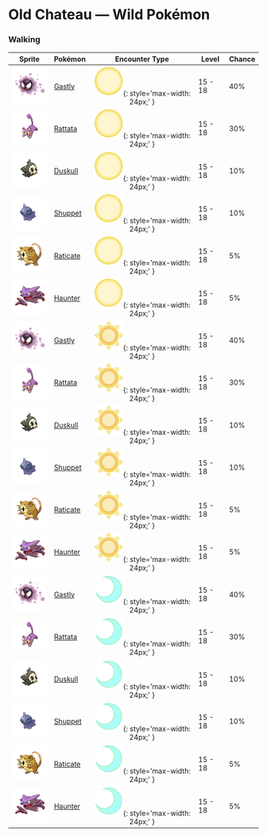 # Old Chateau — Wild Pokémon

### Walking

| Sprite | Pokémon | Encounter Type | Level | Chance |
|:------:|---------|:--------------:|-------|--------|
| ![Gastly](../../assets/sprites/gastly/front.gif "Gastly") | [Gastly](../../pokemon/gastly.md/) | ![Morning](../../assets/encounter_types/morning.png "Morning"){: style='max-width: 24px;' } | 15 - 18 | 40% |
| ![Rattata](../../assets/sprites/rattata/front.gif "Rattata") | [Rattata](../../pokemon/rattata.md/) | ![Morning](../../assets/encounter_types/morning.png "Morning"){: style='max-width: 24px;' } | 15 - 18 | 30% |
| ![Duskull](../../assets/sprites/duskull/front.gif "Duskull") | [Duskull](../../pokemon/duskull.md/) | ![Morning](../../assets/encounter_types/morning.png "Morning"){: style='max-width: 24px;' } | 15 - 18 | 10% |
| ![Shuppet](../../assets/sprites/shuppet/front.gif "Shuppet") | [Shuppet](../../pokemon/shuppet.md/) | ![Morning](../../assets/encounter_types/morning.png "Morning"){: style='max-width: 24px;' } | 15 - 18 | 10% |
| ![Raticate](../../assets/sprites/raticate/front.gif "Raticate") | [Raticate](../../pokemon/raticate.md/) | ![Morning](../../assets/encounter_types/morning.png "Morning"){: style='max-width: 24px;' } | 15 - 18 | 5% |
| ![Haunter](../../assets/sprites/haunter/front.gif "Haunter") | [Haunter](../../pokemon/haunter.md/) | ![Morning](../../assets/encounter_types/morning.png "Morning"){: style='max-width: 24px;' } | 15 - 18 | 5% |
| ![Gastly](../../assets/sprites/gastly/front.gif "Gastly") | [Gastly](../../pokemon/gastly.md/) | ![Day](../../assets/encounter_types/day.png "Day"){: style='max-width: 24px;' } | 15 - 18 | 40% |
| ![Rattata](../../assets/sprites/rattata/front.gif "Rattata") | [Rattata](../../pokemon/rattata.md/) | ![Day](../../assets/encounter_types/day.png "Day"){: style='max-width: 24px;' } | 15 - 18 | 30% |
| ![Duskull](../../assets/sprites/duskull/front.gif "Duskull") | [Duskull](../../pokemon/duskull.md/) | ![Day](../../assets/encounter_types/day.png "Day"){: style='max-width: 24px;' } | 15 - 18 | 10% |
| ![Shuppet](../../assets/sprites/shuppet/front.gif "Shuppet") | [Shuppet](../../pokemon/shuppet.md/) | ![Day](../../assets/encounter_types/day.png "Day"){: style='max-width: 24px;' } | 15 - 18 | 10% |
| ![Raticate](../../assets/sprites/raticate/front.gif "Raticate") | [Raticate](../../pokemon/raticate.md/) | ![Day](../../assets/encounter_types/day.png "Day"){: style='max-width: 24px;' } | 15 - 18 | 5% |
| ![Haunter](../../assets/sprites/haunter/front.gif "Haunter") | [Haunter](../../pokemon/haunter.md/) | ![Day](../../assets/encounter_types/day.png "Day"){: style='max-width: 24px;' } | 15 - 18 | 5% |
| ![Gastly](../../assets/sprites/gastly/front.gif "Gastly") | [Gastly](../../pokemon/gastly.md/) | ![Night](../../assets/encounter_types/night.png "Night"){: style='max-width: 24px;' } | 15 - 18 | 40% |
| ![Rattata](../../assets/sprites/rattata/front.gif "Rattata") | [Rattata](../../pokemon/rattata.md/) | ![Night](../../assets/encounter_types/night.png "Night"){: style='max-width: 24px;' } | 15 - 18 | 30% |
| ![Duskull](../../assets/sprites/duskull/front.gif "Duskull") | [Duskull](../../pokemon/duskull.md/) | ![Night](../../assets/encounter_types/night.png "Night"){: style='max-width: 24px;' } | 15 - 18 | 10% |
| ![Shuppet](../../assets/sprites/shuppet/front.gif "Shuppet") | [Shuppet](../../pokemon/shuppet.md/) | ![Night](../../assets/encounter_types/night.png "Night"){: style='max-width: 24px;' } | 15 - 18 | 10% |
| ![Raticate](../../assets/sprites/raticate/front.gif "Raticate") | [Raticate](../../pokemon/raticate.md/) | ![Night](../../assets/encounter_types/night.png "Night"){: style='max-width: 24px;' } | 15 - 18 | 5% |
| ![Haunter](../../assets/sprites/haunter/front.gif "Haunter") | [Haunter](../../pokemon/haunter.md/) | ![Night](../../assets/encounter_types/night.png "Night"){: style='max-width: 24px;' } | 15 - 18 | 5% |

